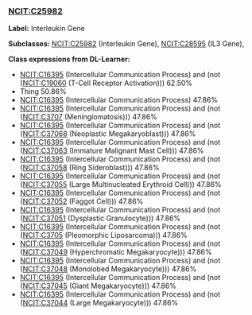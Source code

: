 
### [NCIT:C25982](http://purl.obolibrary.org/obo/NCIT_C25982)
**Label:** Interleukin Gene

**Subclasses:** [NCIT:C25982](http://purl.obolibrary.org/obo/NCIT_C25982) (Interleukin Gene), [NCIT:C28595](http://purl.obolibrary.org/obo/NCIT_C28595) (IL3 Gene), 

**Class expressions from DL-Learner:**

- [NCIT:C16395](http://purl.obolibrary.org/obo/NCIT_C16395) (Intercellular Communication Process) and (not ([NCIT:C19060](http://purl.obolibrary.org/obo/NCIT_C19060) (T-Cell Receptor Activation))) 62.50%
- Thing 50.86%
- [NCIT:C16395](http://purl.obolibrary.org/obo/NCIT_C16395) (Intercellular Communication Process) 47.86%
- [NCIT:C16395](http://purl.obolibrary.org/obo/NCIT_C16395) (Intercellular Communication Process) and (not ([NCIT:C3707](http://purl.obolibrary.org/obo/NCIT_C3707) (Meningiomatosis))) 47.86%
- [NCIT:C16395](http://purl.obolibrary.org/obo/NCIT_C16395) (Intercellular Communication Process) and (not ([NCIT:C37068](http://purl.obolibrary.org/obo/NCIT_C37068) (Neoplastic Megakaryoblast))) 47.86%
- [NCIT:C16395](http://purl.obolibrary.org/obo/NCIT_C16395) (Intercellular Communication Process) and (not ([NCIT:C37063](http://purl.obolibrary.org/obo/NCIT_C37063) (Immature Malignant Mast Cell))) 47.86%
- [NCIT:C16395](http://purl.obolibrary.org/obo/NCIT_C16395) (Intercellular Communication Process) and (not ([NCIT:C37058](http://purl.obolibrary.org/obo/NCIT_C37058) (Ring Sideroblast))) 47.86%
- [NCIT:C16395](http://purl.obolibrary.org/obo/NCIT_C16395) (Intercellular Communication Process) and (not ([NCIT:C37055](http://purl.obolibrary.org/obo/NCIT_C37055) (Large Multinucleated Erythroid Cell))) 47.86%
- [NCIT:C16395](http://purl.obolibrary.org/obo/NCIT_C16395) (Intercellular Communication Process) and (not ([NCIT:C37052](http://purl.obolibrary.org/obo/NCIT_C37052) (Faggot Cell))) 47.86%
- [NCIT:C16395](http://purl.obolibrary.org/obo/NCIT_C16395) (Intercellular Communication Process) and (not ([NCIT:C37051](http://purl.obolibrary.org/obo/NCIT_C37051) (Dysplastic Granulocyte))) 47.86%
- [NCIT:C16395](http://purl.obolibrary.org/obo/NCIT_C16395) (Intercellular Communication Process) and (not ([NCIT:C3705](http://purl.obolibrary.org/obo/NCIT_C3705) (Pleomorphic Liposarcoma))) 47.86%
- [NCIT:C16395](http://purl.obolibrary.org/obo/NCIT_C16395) (Intercellular Communication Process) and (not ([NCIT:C37049](http://purl.obolibrary.org/obo/NCIT_C37049) (Hyperchromatic Megakaryocyte))) 47.86%
- [NCIT:C16395](http://purl.obolibrary.org/obo/NCIT_C16395) (Intercellular Communication Process) and (not ([NCIT:C37048](http://purl.obolibrary.org/obo/NCIT_C37048) (Monolobed Megakaryocyte))) 47.86%
- [NCIT:C16395](http://purl.obolibrary.org/obo/NCIT_C16395) (Intercellular Communication Process) and (not ([NCIT:C37045](http://purl.obolibrary.org/obo/NCIT_C37045) (Giant Megakaryocyte))) 47.86%
- [NCIT:C16395](http://purl.obolibrary.org/obo/NCIT_C16395) (Intercellular Communication Process) and (not ([NCIT:C37044](http://purl.obolibrary.org/obo/NCIT_C37044) (Large Megakaryocyte))) 47.86%


